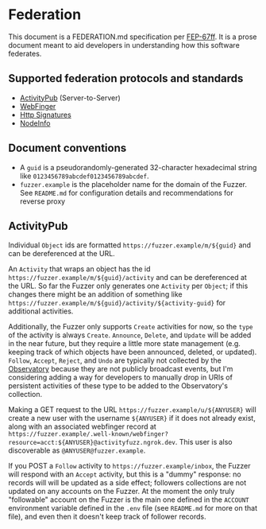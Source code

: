 # Federation

This document is a FEDERATION.md specification per [FEP-67ff](https://codeberg.org/fediverse/fep/src/branch/main/fep/67ff/fep-67ff.md). It is a prose document meant to aid developers in understanding how this software federates.

## Supported federation protocols and standards

- [ActivityPub](https://www.w3.org/TR/activitypub/) (Server-to-Server)
- [WebFinger](https://webfinger.net/)
- [Http Signatures](https://datatracker.ietf.org/doc/html/draft-cavage-http-signatures)
- [NodeInfo](https://nodeinfo.diaspora.software/)

## Document conventions

 - A `guid` is a pseudorandomly-generated 32-character hexadecimal string like `0123456789abcdef0123456789abcdef`.
 - `fuzzer.example` is the placeholder name for the domain of the Fuzzer. See `README.md` for configuration details and recommendations for reverse proxy

## ActivityPub

Individual `Object` ids are formatted `https://fuzzer.example/m/${guid}` and can be dereferenced at the URL.

An `Activity` that wraps an object has the id `https://fuzzer.example/m/${guid}/activity` and can be dereferenced at the URL. So far the Fuzzer only generates one `Activity` per `Object`; if this changes there might be an addition of something like `https://fuzzer.example/m/${guid}/activity/${activity-guid}` for additional activities.

Additionally, the Fuzzer only supports `Create` activities for now, so the `type` of the activity is always `Create`. `Announce`, `Delete`, and `Update` will be added in the near future, but they require a little more state management (e.g. keeping track of which objects have been announced, deleted, or updated). `Follow`, `Accept`, `Reject`, and `Undo` are typically not collected by the [Observatory](https://observatory.cyber.harvard.edu/) because they are not publicly broadcast events, but I'm considering adding a way for developers to manually drop in URIs of persistent activities of these type to be added to the Observatory's collection.

Making a GET request to the URL `https://fuzzer.example/u/${ANYUSER}` will create a new user with the username `${ANYUSER}` if it does not already exist, along with an associated webfinger record at `https://fuzzer.example/.well-known/webfinger?resource=acct:${ANYUSER}@activityfuzz.ngrok.dev`. This user is also discoverable as `@ANYUSER@fuzzer.example`.

If you POST a `Follow` activity to `https://fuzzer.example/inbox`, the Fuzzer will respond with an `Accept` activity, but this is a "dummy" response: no records will will be updated as a side effect; followers collections are not updated on any accounts on the Fuzzer. At the moment the only truly "followable" account on the Fuzzer is the main one defined in the `ACCOUNT` environment variable defined in the `.env` file (see `README.md` for more on that file), and even then it doesn't keep track of follower records.
